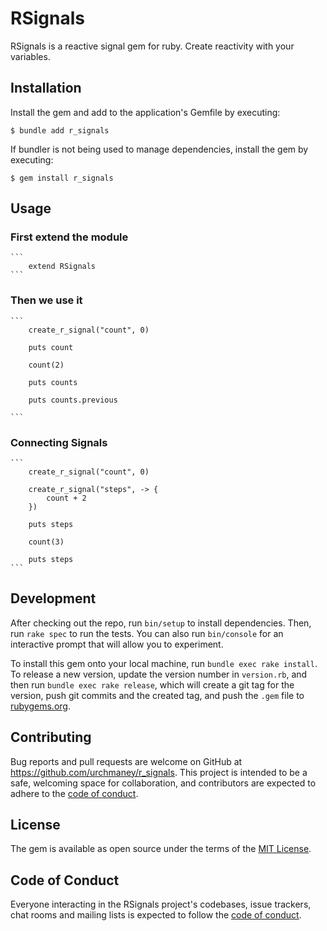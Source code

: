 # RSignals

RSignals is a reactive signal gem for ruby. Create reactivity with your variables.


## Installation

Install the gem and add to the application's Gemfile by executing:

    $ bundle add r_signals

If bundler is not being used to manage dependencies, install the gem by executing:

    $ gem install r_signals

## Usage

### First extend the module
    ```
        extend RSignals
    ```
### Then we use it 

    ```
        create_r_signal("count", 0)
        
        puts count

        count(2)

        puts counts

        puts counts.previous

    ```

### Connecting Signals
    ```
        create_r_signal("count", 0)

        create_r_signal("steps", -> {
            count + 2
        })

        puts steps

        count(3)

        puts steps
    ```

## Development

After checking out the repo, run `bin/setup` to install dependencies. Then, run `rake spec` to run the tests. You can also run `bin/console` for an interactive prompt that will allow you to experiment.

To install this gem onto your local machine, run `bundle exec rake install`. To release a new version, update the version number in `version.rb`, and then run `bundle exec rake release`, which will create a git tag for the version, push git commits and the created tag, and push the `.gem` file to [rubygems.org](https://rubygems.org).

## Contributing

Bug reports and pull requests are welcome on GitHub at https://github.com/urchmaney/r_signals. This project is intended to be a safe, welcoming space for collaboration, and contributors are expected to adhere to the [code of conduct](https://github.com/urchmaney/r_signals/blob/main/CODE_OF_CONDUCT.md).

## License

The gem is available as open source under the terms of the [MIT License](https://opensource.org/licenses/MIT).

## Code of Conduct

Everyone interacting in the RSignals project's codebases, issue trackers, chat rooms and mailing lists is expected to follow the [code of conduct](https://github.com/urchmaney/r_signals/blob/main/CODE_OF_CONDUCT.md).
